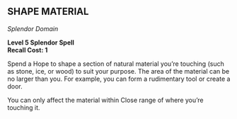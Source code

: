 ## SHAPE MATERIAL  
_Splendor Domain_

**Level 5 Splendor Spell**  
**Recall Cost: 1**  

Spend a Hope to shape a section of natural material you’re touching (such as stone, ice, or wood) to suit your purpose. The area of the material can be no larger than you. For example, you can form a rudimentary tool or create a door.  

You can only affect the material within Close range of where you’re touching it.

